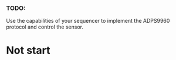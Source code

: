 ### TODO:

Use the capabilities of your sequencer to implement the ADPS9960 protocol and control the sensor.

# Not start
